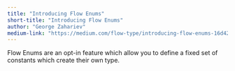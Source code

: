 ```yaml
---
title: "Introducing Flow Enums"
short-title: "Introducing Flow Enums"
author: "George Zahariev"
medium-link: "https://medium.com/flow-type/introducing-flow-enums-16d4239b3180"
---
```

Flow Enums are an opt-in feature which allow you to define a fixed set of constants which create their own type.
